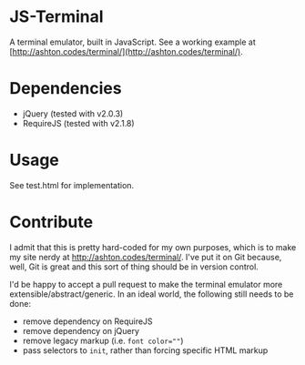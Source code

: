 # JS-Terminal
A terminal emulator, built in JavaScript. See a working example at [http://ashton.codes/terminal/](http://ashton.codes/terminal/).

# Dependencies
* jQuery (tested with v2.0.3)
* RequireJS (tested with v2.1.8)

# Usage
See test.html for implementation.

# Contribute
I admit that this is pretty hard-coded for my own purposes, which is to make my site nerdy at http://ashton.codes/terminal/. I've put it on Git because, well, Git is great and this sort of thing should be in version control.

I'd be happy to accept a pull request to make the terminal emulator more extensible/abstract/generic. In an ideal world, the following still needs to be done:

* remove dependency on RequireJS
* remove dependency on jQuery
* remove legacy markup (i.e. `font color=""`)
* pass selectors to `init`, rather than forcing specific HTML markup
